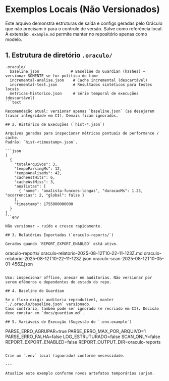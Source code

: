 # Exemplos Locais (Não Versionados)

Este arquivo demonstra estruturas de saída e configs geradas pelo Oráculo que não precisam ir para o controle de versão.
Salve como referência local. A extensão `.example.md` permite manter no repositório apenas como modelo.

## 1. Estrutura de diretório `.oraculo/`

````text
.oraculo/
  baseline.json              # Baseline do Guardian (hashes) – versionar SOMENTE se for política do time
  incremental-analise.json    # Cache incremental (descartável)
  incremental-test.json       # Resultados sintéticos para testes locais
  metricas-historico.json     # Série temporal de execuções (descartável)
```text

Recomendação atual: versionar apenas `baseline.json` (se desejarem travar integridade em CI). Demais ficam ignorados.

## 2. Histórico de Execuções (`hist-*.json`)

Arquivos gerados para inspecionar métricas pontuais de performance / cache.
Padrão: `hist-<timestamp>.json`.

```json
[
  {
    "totalArquivos": 3,
    "tempoParsingMs": 12,
    "tempoAnaliseMs": 42,
    "cacheAstHits": 6,
    "cacheAstMiss": 3,
    "analistas": [
      { "nome": "analista-funcoes-longas", "duracaoMs": 1.23, "ocorrencias": 2, "global": false }
    ],
    "timestamp": 1755000000000
  }
]
```env

Não versionar – ruído e cresce rapidamente.

## 3. Relatórios Exportados (`oraculo-reports/`)

Gerados quando `REPORT_EXPORT_ENABLED` está ativo.

````

oraculo-reports/
oraculo-relatorio-2025-08-12T10-22-11-123Z.md
oraculo-relatorio-2025-08-12T10-22-11-123Z.json
oraculo-scan-2025-08-12T10-05-01-456Z.json

```

Uso: inspecionar offline, anexar em auditorias. Não versionar por serem efêmeros e dependentes do estado do repo.

## 4. Baseline do Guardian

Se o fluxo exigir auditoria reprodutível, manter `./.oraculo/baseline.json` versionado.
Caso contrário, também pode ser ignorado (e recriado em CI). Decisão deve constar em `docs/guardian.md`.

## 5. Variáveis de Execução (Sugestão de `.env.example`)

```

PARSE_ERRO_AGRUPAR=true
PARSE_ERRO_MAX_POR_ARQUIVO=1
PARSE_ERRO_FALHA=false
LOG_ESTRUTURADO=false
SCAN_ONLY=false
REPORT_EXPORT_ENABLED=false
REPORT_OUTPUT_DIR=oraculo-reports

```

Crie um `.env` local (ignorado) conforme necessidade.

---

Atualize este exemplo conforme novos artefatos temporários surjam.
```
